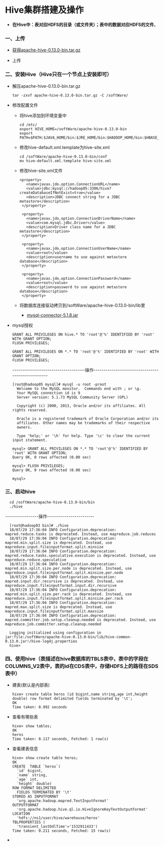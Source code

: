 # Hive集群搭建及操作

* **在Hive中：表对应HDFS的目录（或文件夹）；表中的数据对应HDFS的文件**。

### 一、上传

* [获得apache-hive-0.13.0-bin.tar.gz](https://github.com/sunnyandgood/BigData/blob/master/Hive/apache-hive-0.13.0-bin.tar.gz)

* 上传

### 二、安装Hive（Hive只在一个节点上安装即可）

* 解压apache-hive-0.13.0-bin.tar.gz

      tar -zxvf apache-hive-0.13.0-bin.tar.gz -C /softWare/
      
* 修改配置文件

     * 将hive添加到环境变量中
     
           cd /etc/
           export HIVE_HOME=/softWare/apache-hive-0.13.0-bin
           export PATH=$PATH:$JAVA_HOME/bin:$JRE_HOME/bin:$HADOOP_HOME/bin:$HBASE_HOME/bin:$HIVE_HOME/bin
     
     * 修改hive-default.xml.template为hive-site.xml
     
           cd /softWare/apache-hive-0.13.0-bin/conf
           mv hive-default.xml.template hive-site.xml
     
     * 修改hive-site.xml文件
     
           <property>
              <name>javax.jdo.option.ConnectionURL</name>
              <value>jdbc:mysql://hadoop05:3306/hive?createDatabaseIfNotExist=true</value>
              <description>JDBC connect string for a JDBC metastore</description>
            </property>

            <property>
              <name>javax.jdo.option.ConnectionDriverName</name>
              <value>com.mysql.jdbc.Driver</value>
              <description>Driver class name for a JDBC metastore</description>
            </property>

            <property>
              <name>javax.jdo.option.ConnectionUserName</name>
              <value>root</value>
              <description>username to use against metastore database</description>
            </property>

            <property>
              <name>javax.jdo.option.ConnectionPassword</name>
              <value>root</value>
              <description>password to use against metastore database</description>
            </property>
     
     * 将数据库连接驱动拷贝到/softWare/apache-hive-0.13.0-bin/lib里
     
     	 * [mysql-connector-5.1.8.jar](https://github.com/sunnyandgood/BigData/blob/master/Sqoop/mysql-connector-5.1.8.jar)
     
     
* mysql授权

      GRANT ALL PRIVILEGES ON hive.* TO 'root'@'%' IDENTIFIED BY 'root' WITH GRANT OPTION;
      FLUSH PRIVILEGES;
      
      GRANT ALL PRIVILEGES ON *.* TO 'root'@'%' IDENTIFIED BY 'root' WITH GRANT OPTION;
      FLUSH PRIVILEGES;
      
     -------------------------------------操作---------------------------------------------------

      [root@hadoop05 mysql]# mysql -u root -proot
        Welcome to the MySQL monitor.  Commands end with ; or \g.
        Your MySQL connection id is 9
        Server version: 5.1.73 MySQL Community Server (GPL)

        Copyright (c) 2000, 2013, Oracle and/or its affiliates. All rights reserved.

        Oracle is a registered trademark of Oracle Corporation and/or its
        affiliates. Other names may be trademarks of their respective
        owners.

        Type 'help;' or '\h' for help. Type '\c' to clear the current input statement.

      mysql> GRANT ALL PRIVILEGES ON *.* TO 'root'@'%' IDENTIFIED BY 'root' WITH GRANT OPTION;
      Query OK, 0 rows affected (0.00 sec)

      mysql> FLUSH PRIVILEGES;
      Query OK, 0 rows affected (0.00 sec)

      mysql>

### 三、启动hive

      cd /softWare/apache-hive-0.13.0-bin/bin
      ./hive
      
-----------------操作------------------------

      [root@hadoop03 bin]# ./hive
      18/07/29 17:36:04 INFO Configuration.deprecation: mapred.reduce.tasks is deprecated. Instead, use mapreduce.job.reduces
      18/07/29 17:36:04 INFO Configuration.deprecation: mapred.min.split.size is deprecated. Instead, use mapreduce.input.fileinputformat.split.minsize
      18/07/29 17:36:04 INFO Configuration.deprecation: mapred.reduce.tasks.speculative.execution is deprecated. Instead, use mapreduce.reduce.speculative
      18/07/29 17:36:04 INFO Configuration.deprecation: mapred.min.split.size.per.node is deprecated. Instead, use mapreduce.input.fileinputformat.split.minsize.per.node
      18/07/29 17:36:04 INFO Configuration.deprecation: mapred.input.dir.recursive is deprecated. Instead, use mapreduce.input.fileinputformat.input.dir.recursive
      18/07/29 17:36:04 INFO Configuration.deprecation: mapred.min.split.size.per.rack is deprecated. Instead, use mapreduce.input.fileinputformat.split.minsize.per.rack
      18/07/29 17:36:04 INFO Configuration.deprecation: mapred.max.split.size is deprecated. Instead, use mapreduce.input.fileinputformat.split.maxsize
      18/07/29 17:36:04 INFO Configuration.deprecation: mapred.committer.job.setup.cleanup.needed is deprecated. Instead, use mapreduce.job.committer.setup.cleanup.needed

      Logging initialized using configuration in jar:file:/softWare/apache-hive-0.13.0-bin/lib/hive-common-0.13.0.jar!/hive-log4j.properties
      hive> 

### 四、使用hive（表描述在hive数据库的TBLS表中，表中的字段在COLUMNS_V2表中，表的id在CDS表中，存储HDFS上的路径在SDS表中）

* 建表(默认是内部表)

      hive> create table heros (id bigint,name string,age int,height double) row format delimited fields terminated by '\t';
      OK
      Time taken: 0.992 seconds
      
* 查看有哪些表

      hive> show tables;
      OK
      heros
      Time taken: 0.117 seconds, Fetched: 1 row(s)

* 查看建表信息

      hive> show create table heros;
      OK
      CREATE  TABLE `heros`(
        `id` bigint, 
        `name` string, 
        `age` int, 
        `height` double)
      ROW FORMAT DELIMITED 
        FIELDS TERMINATED BY '\t' 
      STORED AS INPUTFORMAT 
        'org.apache.hadoop.mapred.TextInputFormat' 
      OUTPUTFORMAT 
        'org.apache.hadoop.hive.ql.io.HiveIgnoreKeyTextOutputFormat'
      LOCATION
        'hdfs://ns1/user/hive/warehouse/heros'
      TBLPROPERTIES (
        'transient_lastDdlTime'='1532911433')
      Time taken: 0.211 seconds, Fetched: 15 row(s)

* 
      
